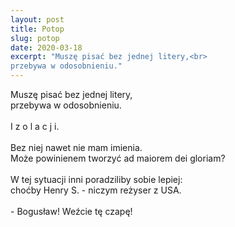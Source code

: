 ```yaml
---
layout: post
title: Potop
slug: potop
date: 2020-03-18
excerpt: "Muszę pisać bez jednej litery,<br>
przebywa w odosobnieniu."
---
```

Muszę pisać bez jednej litery,<br>
przebywa w odosobnieniu.<br>
<br>
I z o l a c j i.<br>
<br>
Bez niej nawet nie mam imienia.<br>
Może powinienem tworzyć ad maiorem dei gloriam?<br>
<br>
W tej sytuacji inni poradziliby sobie lepiej:<br>
choćby Henry S. - niczym reżyser z USA.<br>
<br>
\- Bogusław! Weźcie tę czapę!
